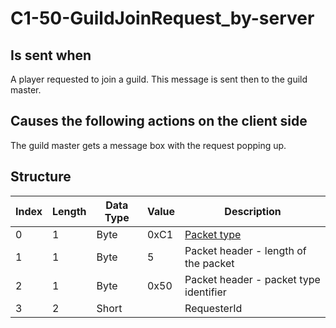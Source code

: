 # C1-50-GuildJoinRequest_by-server

## Is sent when

A player requested to join a guild. This message is sent then to the guild master.

## Causes the following actions on the client side

The guild master gets a message box with the request popping up.

## Structure

| Index | Length | Data Type | Value | Description |
|-------|--------|-----------|-------|-------------|
| 0 | 1 |   Byte   | 0xC1  | [Packet type](PacketTypes.md) |
| 1 | 1 |    Byte   |   5   | Packet header - length of the packet |
| 2 | 1 |    Byte   | 0x50  | Packet header - packet type identifier |
| 3 | 2 | Short |  | RequesterId |